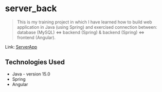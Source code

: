 # server_back
> This is my training project in which I have learned how to build web application in Java (using Spring) and exercised connection between:
database (MySQL) <=> backend (Spring) & backend (Spring) <=> frontend (Angular).

Link: [ServerApp](http://server-status.bartlomiej-swies.pl/)

## Technologies Used
- Java - version 15.0
- Spring
- Angular

